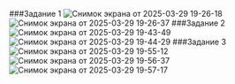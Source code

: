 ###Задание 1
![Снимок экрана от 2025-03-29 19-26-18](https://github.com/user-attachments/assets/4efdc925-2180-46c3-827d-e90132cd79c7)
![Снимок экрана от 2025-03-29 19-26-37](https://github.com/user-attachments/assets/5276b40c-9162-42f1-8bce-19e866e13bcc)
###Задание 2
![Снимок экрана от 2025-03-29 19-43-49](https://github.com/user-attachments/assets/dee7002a-006e-494a-b217-14ba4757b872)
![Снимок экрана от 2025-03-29 19-44-29](https://github.com/user-attachments/assets/53fe0fe3-3b87-4eed-83d4-dc689a2c496e)
###Задание 3
![Снимок экрана от 2025-03-29 19-55-12](https://github.com/user-attachments/assets/b26df2bd-26e2-4818-b1be-994417737c5a)
![Снимок экрана от 2025-03-29 19-56-37](https://github.com/user-attachments/assets/319f51f3-99e5-4bd2-ac1a-4eecdc6cd4bd)
![Снимок экрана от 2025-03-29 19-57-17](https://github.com/user-attachments/assets/626ca6c6-e878-4efa-9b95-013ed4d3c298)
